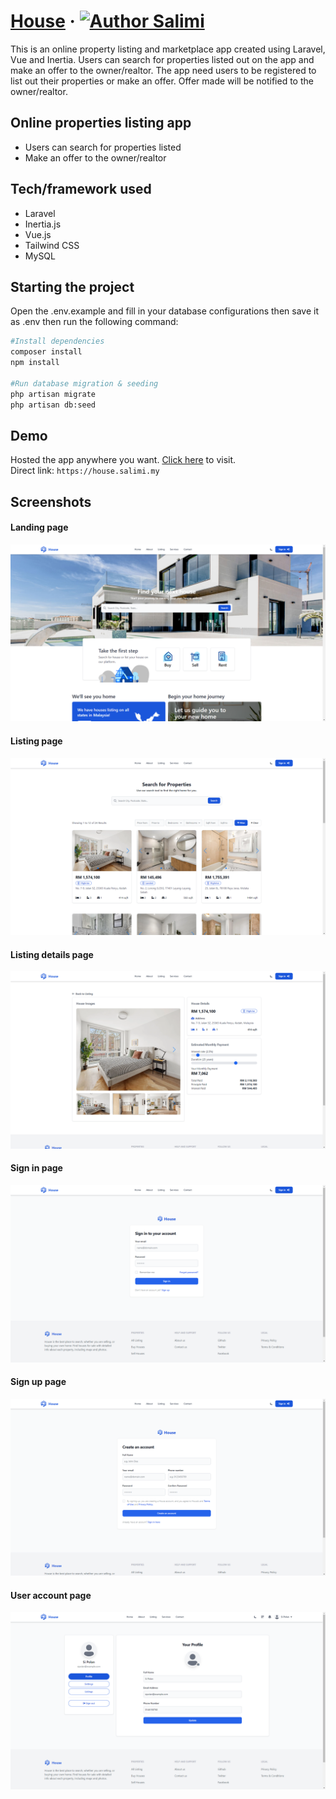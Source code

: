 # [House](https://house.salimi.my) &middot; [![Author Salimi](https://img.shields.io/badge/Author-Salimi-%3C%3E)](https://www.linkedin.com/in/mohamad-salimi/)

This is an online property listing and marketplace app created using Laravel, Vue and Inertia. Users can search for properties listed out on the app and make an offer to the owner/realtor. The app need users to be registered to list out their properties or make an offer. Offer made will be notified to the owner/realtor.

## Online properties listing app

- Users can search for properties listed
- Make an offer to the owner/realtor

## Tech/framework used

- Laravel
- Inertia.js
- Vue.js
- Tailwind CSS
- MySQL

## Starting the project

Open the .env.example and fill in your database configurations then save it as .env then run the following command:

```bash
#Install dependencies
composer install
npm install

#Run database migration & seeding
php artisan migrate
php artisan db:seed
```

## Demo

Hosted the app anywhere you want. [Click here](https://house.salimi.my) to visit.
<br>
Direct link: `https://house.salimi.my`

## Screenshots

#### Landing page

![Landing page](/screenshots/screenshot-1.png)

#### Listing page

![Listing page](/screenshots/screenshot-2.png)

#### Listing details page

![Listing details page](/screenshots/screenshot-3.png)

#### Sign in page

![Sign in page](/screenshots/screenshot-4.png)

#### Sign up page

![Sign up page](/screenshots/screenshot-5.png)

#### User account page

![User account page](/screenshots/screenshot-6.png)
